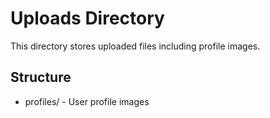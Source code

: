 # Uploads Directory

This directory stores uploaded files including profile images.

## Structure

- profiles/ - User profile images

